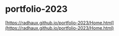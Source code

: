 # portfolio-2023
[https://radhaux.github.io/portfolio-2023/Home.html](https://radhaux.github.io/portfolio-2023/Home.html)

